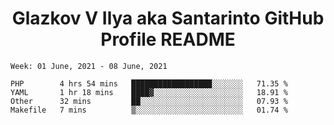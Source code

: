 <h1 align="center">Glazkov V Ilya aka Santarinto GitHub Profile README</h1>

<!--START_SECTION:waka-->
```text
Week: 01 June, 2021 - 08 June, 2021

PHP        4 hrs 54 mins   ██████████████████░░░░░░░   71.35 % 
YAML       1 hr 18 mins    ████▓░░░░░░░░░░░░░░░░░░░░   18.91 % 
Other      32 mins         ██░░░░░░░░░░░░░░░░░░░░░░░   07.93 % 
Makefile   7 mins          ▒░░░░░░░░░░░░░░░░░░░░░░░░   01.74 % 
```
<!--END_SECTION:waka-->